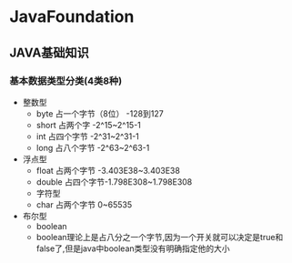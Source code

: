 # JavaFoundation
## JAVA基础知识
### 基本数据类型分类(4类8种) 
* 整数型
	* byte 占一个字节（8位）  -128到127
	* short 占两个字  -2^15~2^15-1
	* int 占四个字节 -2^31~2^31-1
	* long 占八个字节 -2^63~2^63-1
* 浮点型
	* float 占两个字节 -3.403E38~3.403E38
	* double 占四个字节-1.798E308~1.798E308
	* 字符型
	* char 占两个字节 0~65535
* 布尔型
	* boolean   
	* boolean理论上是占八分之一个字节,因为一个开关就可以决定是true和false了,但是java中boolean类型没有明确指定他的大小      
